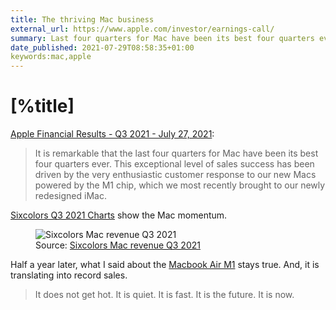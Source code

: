 ```yaml
---
title: The thriving Mac business
external_url: https://www.apple.com/investor/earnings-call/
summary: Last four quarters for Mac have been its best four quarters ever 
date_published: 2021-07-29T08:58:35+01:00
keywords:mac,apple
---
```


# [%title]

[Apple Financial Results - Q3 2021 - July 27, 2021]([%external_url]):

> It is remarkable that the last four quarters for Mac have been its best four quarters ever. This exceptional level of sales success has been driven by the very enthusiastic customer response to our new Macs powered by the M1 chip, which we most recently brought to our newly redesigned iMac.

[Sixcolors Q3 2021 Charts](https://sixcolors.com/post/2021/07/apple-posts-81b-quarterly-results-charts/) show the Mac momentum.

<figure>
<img src='https://images.sergiodelamo.com/financials-2021-7-1-1-6c.png.webp' alt='Sixcolors Mac revenue Q3 2021'/>
<figcaption>Source: <a href="https://sixcolors.com/post/2021/07/apple-posts-81b-quarterly-results-charts/">Sixcolors Mac revenue Q3 2021</a></figcaption>
</figure>

Half a year later, what I said about the [Macbook Air M1](http://localhost/sergiodelamo.com/blog/macbook-air-m1.html) stays true. And, it is translating into record sales.

> It does not get hot. It is quiet. It is fast. It is the future. It is now.
